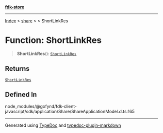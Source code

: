 [**fdk-store**](../../../README.md)
***

[Index](../../../API.md) > [share](../../README.md) > [<internal>](../README.md) > ShortLinkRes

# Function: ShortLinkRes

> **ShortLinkRes**(): [`ShortLinkRes`](../type-aliases/type-alias.ShortLinkRes.md)

## Returns

[`ShortLinkRes`](../type-aliases/type-alias.ShortLinkRes.md)

## Defined In

node\_modules/@gofynd/fdk-client-javascript/sdk/application/Share/ShareApplicationModel.d.ts:165

***
Generated using [TypeDoc](https://typedoc.org/) and [typedoc-plugin-markdown](https://www.npmjs.com/package/typedoc-plugin-markdown)
